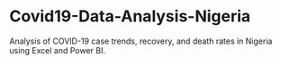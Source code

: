 # Covid19-Data-Analysis-Nigeria
Analysis of COVID-19 case trends, recovery, and death rates in Nigeria using Excel and Power BI.
